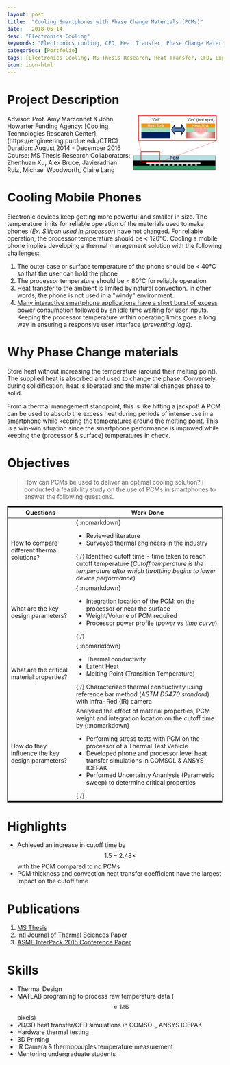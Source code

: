```yaml
---
layout: post
title:  "Cooling Smartphones with Phase Change Materials (PCMs)"
date:   2018-06-14
desc: "Electronics Cooling"
keywords: "Electronics cooling, CFD, Heat Transfer, Phase Change Materials,Thermal stress test, COMSOL, Simulation"
categories: [Portfolio]
tags: [Electronics Cooling, MS Thesis Research, Heat Transfer, CFD, Experiments]
icon: icon-html
---
```

# Project Description

<img src="/static/assets/img/blog/msthesis/intro_pcm.jpg" alt="Why PCM" style="float:right;width:40%; margin-right: 10px;">
Advisor: Prof. Amy Marconnet & John Howarter  
Funding Agency: [Cooling Technologies Research Center](https://engineering.purdue.edu/CTRC)  
Duration: August 2014 - December 2016  
Course: MS Thesis Research  
Collaborators: Zhenhuan Xu, Alex Bruce,       Javieradrian Ruiz, Michael Woodworth, Claire Lang

# Cooling Mobile Phones
Electronic devices keep getting more powerful and smaller in size. The temperature limits for reliable operation of the materials used to make phones (*Ex: Silicon used in processor*) have not changed. For reliable operation, the processor temperature should be < 120°C. Cooling a mobile phone implies developing a thermal management solution with the following challenges:
1. The outer case or surface temperature of the phone should be < 40°C so that the user can hold the phone
2. The processor temperature should be < 80°C for reliable operation
3. Heat transfer to the ambient is limited by natural convection. In other words, the phone is not used in a "windy" environment.
5. [Many interactive smartphone applications have a short burst of excess power consumption followed by an idle time waiting for user inputs](www.scientificamerican.com/article/computational-sprinting/). Keeping the processor temperature within operating limits goes a long way in ensuring a responsive user interface (*preventing lags*).

# Why Phase Change materials

 Store heat without increasing the temperature (around their melting point). The supplied heat is absorbed and used to change the phase. Conversely, during solidification, heat is liberated and the material changes phase to solid.  

From a thermal management standpoint, this is like hitting a jackpot! A PCM can be used to absorb the excess heat during periods of intense use in a smartphone while keeping the temperatures around the melting point. This is a win-win situation since the smartphone performance is improved while keeping the (processor & surface) temperatures in check.


# Objectives

> How can PCMs be used to deliver an optimal cooling solution?
I conducted a feasibility study on the use of PCMs in smartphones to answer the following questions.

<style type="text/css">
table{
    border-collapse: collapse;
    border:2px solid black;  
}

</style>

| Questions      | Work Done         |
| ------------- | ------------------ |
| How to compare different thermal solutions?         |   {::nomarkdown}<ul><li> Reviewed literature </li><li> Surveyed thermal engineers in the industry</li></ul>{:/} Identified cutoff time - time taken to reach cutoff temperature (*Cutoff temperature is the temperature after which throttling begins to lower device performance*)|
|   What are the key design parameters?         |    {::nomarkdown}<ul><li>Integration location of the PCM: on the processor or near the surface </li><li>Weight/Volume of PCM required </li><li>Processor power profile (*power vs time curve*) </li></ul>{:/}|
|  What are the critical material properties?         |    {::nomarkdown}<ul><li> Thermal conductivity </li><li> Latent Heat </li>     <li> Melting Point (Transition Temperature) </li></ul>{:/} Characterized thermal conductivity using reference bar method (*ASTM D5470 standard*) with Infra-Red (IR) camera       |
|How do they influence the key design parameters?| Analyzed the effect of material properties, PCM weight and integration location on the cutoff time by       {::nomarkdown} <ul><li> Performing stress tests with PCM on the processor of a Thermal Test Vehicle   </li><li> Developed phone and processor level heat transfer simulations in COMSOL & ANSYS ICEPAK </li> <li> Performed Uncertainty Ananlysis (Parametric sweep) to determine critical properties </li> </ul> {:/}|

# Highlights

* Achieved an increase in cutoff time by $$ 1.5 - 2.48 \times $$ with the PCM compared to no PCMs
* PCM thickness and convection heat transfer coefficient have the largest impact on the cutoff time

# Publications
1. [MS Thesis](https://search.proquest.com/docview/1881313041)
2. [Intl Journal of Thermal Sciences Paper](https://doi.org/10.1016/j.ijthermalsci.2018.03.012)
3. [ASME InterPack 2015 Conference Paper](resources/ASME_InterPack.pdf)


# Skills
* Thermal Design
* MATLAB programing to process raw temperature data ($$ \approx 1e6 $$ pixels)
* 2D/3D heat transfer/CFD simulations in COMSOL, ANSYS ICEPAK
* Hardware thermal testing
* 3D Printing
* IR Camera & thermocouples temperature measurement
* Mentoring undergraduate students
